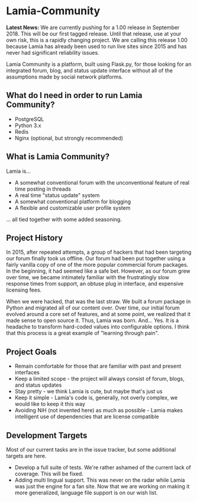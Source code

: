 # Lamia-Community

**Latest News:** We are currently pushing for a 1.00 release in September 2018. This will be our first tagged release. Until that release, use at your own risk, this is a rapidly changing project. We are calling this release 1.00 because Lamia has already been used to run live sites since 2015 and has never had significant reliability issues.

Lamia Community is a platform, built using Flask.py, for those looking for an integrated forum, blog, and status update interface without all of the assumptions made by social network platforms.

## What do I need in order to run Lamia Community?

* PostgreSQL
* Python 3.x
* Redis
* Nginx (optional, but strongly recommended)

## What is Lamia Community?

Lamia is...

* A somewhat conventional forum with the unconventional feature of real time posting in threads 
* A real time "status update" system
* A somewhat conventional platform for blogging 
* A flexible and customizable user profile system

... all tied together with some added seasoning.

## Project History

In 2015, after repeated attempts, a group of hackers that had been targeting our forum finally took us offline. Our forum had been put together using a fairly vanilla copy of one of the more popular commercial forum packages. In the beginning, it had seemed like a safe bet. However, as our forum grew over time, we became intimately familiar with the frustratingly slow response times from support, an obtuse plug in interface, and expensive licensing fees.

When we were hacked, that was the last straw. We built a forum package in Python and migrated all of our content over. Over time, our initial forum evolved around a core set of features, and at some point, we realized that it made sense to open source it. Thus, Lamia was born. And... Yes. It is a headache to transform hard-coded values into configurable options. I think that this process is a great example of "learning through pain".

## Project Goals

* Remain comfortable for those that are familiar with past and present interfaces
* Keep a limited scope - the project will always consist of forum, blogs, and status updates
* Stay pretty - we think Lamia is cute, but maybe that's just us
* Keep it simple - Lamia's code is, generally, not overly complex, we would like to keep it this way
* Avoiding NiH (not invented here) as much as possible - Lamia makes intelligent use of dependencies that are license compatible

## Development Targets

Most of our current tasks are in the issue tracker, but some additional targets are here.

* Develop a full suite of tests. We're rather ashamed of the current lack of coverage. This will be fixed.
* Adding multi lingual support. This was never on the radar while Lamia was just the engine for a fan site. Now that we are working on making it more generalized, language file support is on our wish list.
